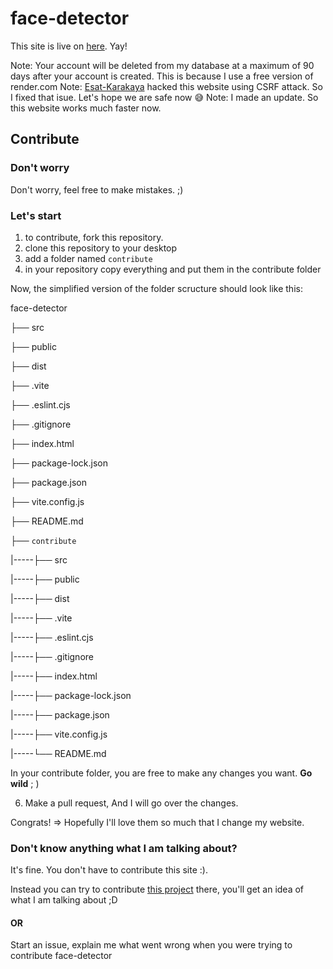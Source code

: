 # face-detector
This site is live on [here](https://face-detector-e2hi.onrender.com/). Yay!

Note: Your account will be deleted from my database at a maximum of 90 days after your account is created. This is because I use a free version of render.com
Note: [Esat-Karakaya](https://github.com/Esat-Karakaya) hacked this website using CSRF attack. So I fixed that isue. Let's hope we are safe now 😅
Note: I made an update. So this website works much faster now.

## Contribute

### Don't worry
Don't worry, feel free to make mistakes. ;)

### Let's start
1. to contribute, fork this repository.
2. clone this repository to your desktop
3. add a folder named `contribute`
4. in your repository copy everything and put them in the contribute folder

Now, the simplified version of the folder scructure should look like this:

face-detector

├── src

├── public

├── dist

├── .vite

├── .eslint.cjs

├── .gitignore

├── index.html

├── package-lock.json

├── package.json

├── vite.config.js

├── README.md

├── `contribute`

|-----├── src

|-----├── public

|-----├── dist

|-----├── .vite

|-----├── .eslint.cjs

|-----├── .gitignore

|-----├── index.html

|-----├── package-lock.json

|-----├── package.json

|-----├── vite.config.js

|-----└── README.md


In your contribute folder, you are free to make any changes you want. **Go wild** ; )

6. Make a pull request, And I will go over the changes.

Congrats! => Hopefully I'll love them so much that I change my website.

### Don't know anything what I am talking about?

It's fine. You don't have to contribute this site :).

Instead you can try to contribute [this project](https://github.com/zero-to-mastery/start-here-guidelines) there, you'll get an idea of what I am talking about ;D
#### OR
Start an issue, explain me what went wrong when you were trying to contribute face-detector
